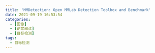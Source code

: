 ```yaml
---
title: 'MMDetection: Open MMLab Detection Toolbox and Benchmark'
date: 2021-09-19 16:53:54
categories:
  - [图像]
  - [论文阅读]
  - [目标检测]
tags:
  - 目标检测
---
```

